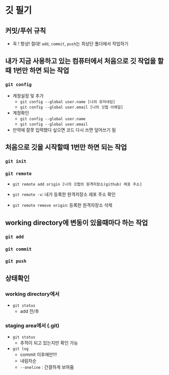 # 깃 필기
## 커밋/푸쉬 규칙 
* 꼭 ! 항상! 절대! `add`, `commit`, `push`는 최상단 폴더에서 작업하기

## 내가 지금 사용하고 있는 컴퓨터에서 처음으로 깃 작업을 할때 1번만 하면 되는 작업 

### `git config` 
* 계정설정 및 추가
    * `git config --global user.name [나의 유저네임]`
    * `git config --global user.email [나의 깃헙 이메일]`
* 계정확인
    * `git config --global user.name`
    * `git config --global user.email`
* 만약에 잘못 입력했다 싶으면 코드 다시 쓰면 덮어쓰기 됨

## 처음으로 깃을 시작할때 1번만 하면 되는 작업

### `git init` 

### `git remote` 
* `git remote add origin [나의 깃헙의 원격저장소(github) 레포 주소]`

* `git remote -v`: 내가 등록한 원격저장소 레포 주소 확인

* `git remote remove origin`: 등록한 원격자장소 삭제 


## working directory에 변동이 있을때마다 하는 작업

### `git add`

### `git commit`

### `git push`

## 상태확인
### working directory에서
- `git status`
    - add 전/후

### staging area에서 (.git)
- `git status`
    - 추적이 되고 있는지만 확인 가능
- `git log`
    - commit 이후에만!!! 
    - 내림차순
    - `--oneline` : 간결하게 보여줌